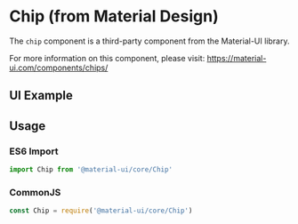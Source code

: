 # Chip (from Material Design)

The `chip` component is a third-party component from the Material-UI library. 

For more information on this component, please visit: https://material-ui.com/components/chips/

## UI Example

<!-- STORY -->

## Usage

### ES6 Import
```js
import Chip from '@material-ui/core/Chip'
```

### CommonJS

```js
const Chip = require('@material-ui/core/Chip')
```